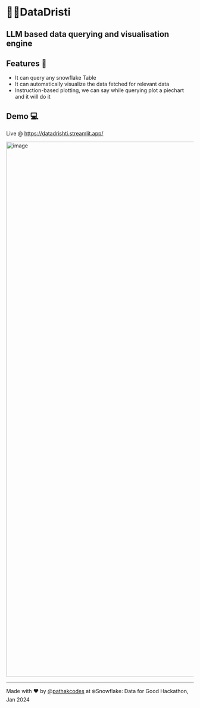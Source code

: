# 🕵️‍♂️DataDristi
## LLM based data querying and visualisation engine 

## Features 🚀
- It can query any snowflake Table
- It can automatically visualize the data fetched for relevant data
- Instruction-based plotting, we can say while querying plot a piechart and it will do it 


## Demo 💻
Live @ https://datadrishti.streamlit.app/

<img width="1440" alt="image" src="https://github.com/pathakcodes/DataDrishti/assets/31039145/ca962bda-ffea-43b2-845d-df963f90cca5">


----------
Made with ❤️ by [@pathakcodes](https://github.com/pathakcodes) at ❄️Snowflake: Data for Good Hackathon, Jan 2024
